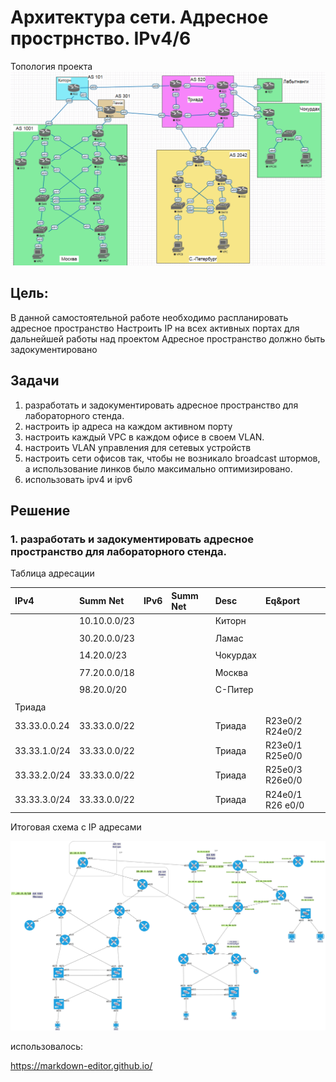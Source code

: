 #  Архитектура сети. Адресное прострнство. IPv4/6

Топология проекта
 ![](/Labworks/Lab_04/Project_Network_EVENG.PNG "Топология проекта")

## Цель: 
В данной самостоятельной работе необходимо распланировать адресное пространство
Настроить IP на всех активных портах для дальнейшей работы над проектом
Адресное пространство должно быть задокументировано

## Задачи 

1. разработать и задокументировать адресное пространство для лабораторного стенда.
2. настроить ip адреса на каждом активном порту
4. настроить каждый VPC в каждом офисе в своем VLAN.
5. настроить VLAN управления для сетевых устройств
6. настроить сети офисов так, чтобы не возникало broadcast штормов, а использование линков было максимально оптимизировано.
7. использовать ipv4 и ipv6

## Решение

### 1. разработать и задокументировать адресное пространство для лабораторного стенда.

Таблица адресации

|  IPv4 |Summ Net  |IPv6   |Summ  Net |  Desc | Eq&port  |
| :------------ | :------------ | :------------ | :------------ | :------------ | :------------ |
|   |10.10.0.0/23 |   |   | Киторн  |   |
|   |   |   |   |   |   |
|   |30.20.0.0/23 |   |   | Ламас  |   |
|   |   |   |   |   |   |
|   |14.20.0/23 |   |   | Чокурдах  |   |
|   |   |   |   |   |   |
|   |77.20.0.0/18 |   |   | Москва  |   |
|   |   |   |   |   |   |
|   |98.20.0/20   |   |   | С-Питер  |   |
|   |   |   |   |   |   |
|Триада|
|33.33.0.0.24   |33.33.0.0/22|   |   |Триада   |R23e0/2 R24e0/2   |
|33.33.1.0/24   |33.33.0.0/22|   |   |Триада   |R23e0/1 R25e0/0   |
|33.33.2.0/24   |33.33.0.0/22|   |   |Триада   |R25e0/3 R26e0/0   |
|33.33.3.0/24   |33.33.0.0/22|   |   |Триада   |R24e0/1 R26 e0/0  |




Итоговая схема с IP адресами

 ![](/Labworks/Lab_04/Project_Network_IP.png "Топология проекта")
 
 
 использовалось:
 
 
 https://markdown-editor.github.io/
